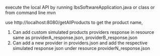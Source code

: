 execute the local API by running IbsSoftwareApplication.java or class
or from command line mvn


use http://localhost:8080/getAllProducts to get the product name,


1. Can add custom simulated products providers response in resource same as providerA_response.json, providerB_response.json
2. Can add a new provider in providers.json and add the respective simulated response json under resource providerN_response.json

